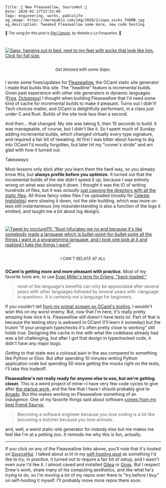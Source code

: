     Title: 🐫 New Fleaswallow, SourceHut 🤖
    Date: 2020-02-17T23:52:00
    Tags: engineering, works, pablolife
    og_image: https://morepablo.com/img/2020/2/sapo_socks_THUMB.jpg
    og_description: Tweaked Fleaswallow some more, new code hosting

<small>🎵 <em>The song for this post is <a href="https://www.youtube.com/watch?v=jS85aKyRxhw">Piel Canela</a>, by Natalia y La Forquetina.</em> 🎵</small>

<div class="caption-img-block" style="margin: 25px auto">
<a href="/img/2020/2/sapo_socks.jpg" target="blank">
<img src="/img/2020/2/sapo_socks_THUMB.jpg" alt="Sapo, hanging out in bed, next to my feet with socks that look like him. Click for full size." style="margin: 15px auto;" />
</a>
<p style="font-style: italic; text-align: center; font-size: small">Get blessed with some Sapo.</p>
</div>

I wrote some fixes/updates for [Fleaswallow][1], the OCaml static site generator
I made that builds this site. The "headline" feature is incremental
builds. Given past experience with other site generators in dynamic languages
([Frog][2], [Octopress][3]) I thought when building Fleaswallow that I'd need
some kind of cache for incremental builds to make it pleasant. Turns out I
didn't! Tech choices matter, and OCaml is delightfully performant, in a class
just under C and Rust. Builds of the site took less than a second.

And then… that changed. My site was taking 5, then 10 seconds to build. It was
manageable, of course, but I didn't like it. So I spent much of Sunday
adding incremental builds, which changed virtually every type signature, and
required a fair bit of tweaking. At first I was bitter about having to dig into
OCaml I'd mostly forgotten, but later hit my "runner's stride" and am glad
with how it turned out.

Takeaways:

Most lessons only stick after you learn them the hard way, so you already know
this, but **always profile before you optimize.** It turned out that
the incremental builds of the site didn't speed it up, because I was
entirely wrong on what was slowing it down. I thought it was the IO of writing
hundreds of files, but it was _actually_ [just copying the directory with all
the static files][4]. All those fancy video files I've uploaded (mostly for
[Celeste highlights][5]) were slowing it down, not the site-building, which
was more-or-less still instantaneous (my misunderstanding is also a function
of the logs it emitted, and taught me a bit about log design).

<div class="caption-img-block" style="margin: 25px auto">
<a href="https://twitter.com/mcclure111/status/1070379984802373632" target="blank">
<img src="/img/2020/2/rust_features_THUMB.png" alt="Tweet by mcclure111: &quot;Rust infuriates me no end because it's like somebody made a language which is bullet-point-for-bullet-point all the things I want in a programming language, and I took one look at it and realized I hate the things I want&quot;" style="margin: 15px auto;" />
</a>
<p style="font-style: italic; text-align: center; font-size: small">I CAN'T RELATE AT ALL</p>
</div>

**OCaml is getting more and more pleasant with practice.** Most of my favorite
tools are, to use [Evan Miller's term for Erlang, "back-loaded:"][7]

> most of the language's benefits can only be appreciated after several years
> with other languages followed by several years with &lt;language in
> question&gt;. It is certainly not a language for beginners.

If you couldn't tell [from my primal scream on OCaml's tooling][8], I wouldn't
wish this on my worst enemy. But, now that I'm here, it's really pretty amazing
how nice it is. Fleaswallow still doesn't have tests lol. Part of that is
because the testing story is awkward in OCaml (I'll learn it someday) but the
truism "if your program typechecks it's often pretty close to working" still
holds true. Designing the cache in line with what the codebase already had was a
bit challenging, but after I got that design in typechecked code, it didn't have
any major bugs.

_Getting_ to that state was a colossal pain in the ass compared to something
like Python or Elixir. But after spending 10 minutes writing Python application
code but spending 50 more getting the mocks right on the tests, I'll take this
tradeoff.

**Fleaswallow's not really ready for anyone else to use, but we're getting
closer.** This is a weird project of mine—I have very few code cycles to give
after [the startup work,][14] and the few that I have I should probably give to
[Amado][9]. But this makes working on Fleaswallow something of an indulgence.
One of my favorite things said about software [comes from my best friend
Saurya:][6]

> Becoming a software engineer because you love coding is a lot like becoming a
> butcher because you love animals.

and, well, a weird static-site generator for nobody else but me makes me feel
like I'm at a petting zoo. It reminds me why this is fun, actually.

---

If you click on any of the Fleaswallow links above, you'll note that it's hosted
on [SourceHut][11]. I talked about sr.ht in my [self-hosting post][10] as
something I'd like to try; in practice, it turned out to require a fair bit of
setup, and I wasn't even sure I'd like it. I almost caved and installed
[Gitea][12] or [Gogs][13]. But I respect Drew's work, share many of his
computing aesthetics, and like what he's trying to do, so I'm moving a lot of my
repos over there to "try before I buy" on self-hosting it myself. I'll probably
move more repos there soon.


   [1]: https://git.sr.ht/~srpablo/fleaswallow
   [2]: https://github.com/greghendershott/frog
   [3]: http://octopress.org/
   [4]: https://git.sr.ht/~srpablo/fleaswallow/tree/e47d9cf97cab1ca711a8cecb1c9173f920041015/src/fleaswallow_lib/files.ml#L46-49
   [5]: /2019/09/celeste-7b-golden.html
   [6]: https://twitter.com/Saurya/status/1121188147826573312
   [7]: https://www.evanmiller.org/why-i-program-in-erlang.html
   [8]: /2019/08/fresco-jesus-ocaml-setup.html
   [9]: https://amado.app/
   [10]: /2019/05/self-hosted-adventures.html
   [11]: https://sourcehut.org/
   [12]: https://gitea.io/en-us/
   [13]: https://gogs.io/
   [14]: /2020/02/introducing-ramp.html
